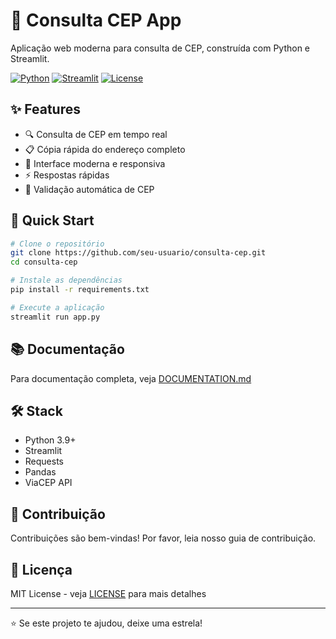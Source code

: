 # 📍 Consulta CEP App

Aplicação web moderna para consulta de CEP, construída com Python e Streamlit.

[![Python](https://img.shields.io/badge/Python-3.9+-blue.svg)](https://www.python.org)
[![Streamlit](https://img.shields.io/badge/Streamlit-1.31.1-red.svg)](https://streamlit.io)
[![License](https://img.shields.io/badge/License-MIT-green.svg)](LICENSE)

## ✨ Features
- 🔍 Consulta de CEP em tempo real
- 📋 Cópia rápida do endereço completo
- 🎨 Interface moderna e responsiva
- ⚡ Respostas rápidas
- 🔄 Validação automática de CEP

## 🚀 Quick Start

```bash
# Clone o repositório
git clone https://github.com/seu-usuario/consulta-cep.git
cd consulta-cep

# Instale as dependências
pip install -r requirements.txt

# Execute a aplicação
streamlit run app.py
```

## 📚 Documentação
Para documentação completa, veja [DOCUMENTATION.md](DOCUMENTATION.md)

## 🛠️ Stack
- Python 3.9+
- Streamlit
- Requests
- Pandas
- ViaCEP API

## 🤝 Contribuição
Contribuições são bem-vindas! Por favor, leia nosso guia de contribuição.

## 📝 Licença
MIT License - veja [LICENSE](LICENSE) para mais detalhes

---
⭐ Se este projeto te ajudou, deixe uma estrela!